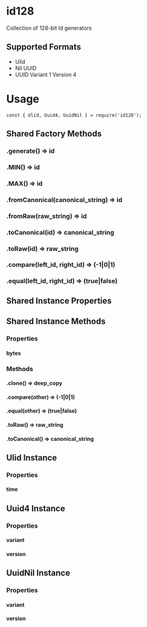 # id128
Collection of 128-bit Id generators

## Supported Formats

- Ulid
- Nil UUID
- UUID Variant 1 Version 4

# Usage

```es6
const { Ulid, Uuid4, UuidNil } = require('id128');
```

## Shared Factory Methods
### .generate() => id
### .MIN() => id
### .MAX() => id
### .fromCanonical(canonical_string) => id
### .fromRaw(raw_string) => id
### .toCanonical(id) => canonical_string
### .toRaw(id) => raw_string
### .compare(left_id, right_id) => (-1|0|1)
### .equal(left_id, right_id) => (true|false)

## Shared Instance Properties

## Shared Instance Methods
### Properties
#### bytes
### Methods
#### .clone() => deep_copy
#### .compare(other) => (-1|0|1)
#### .equal(other) => (true|false)
#### .toRaw() => raw_string
#### .toCanonical() => canonical_string

## Ulid Instance
### Properties
#### time
## Uuid4 Instance
### Properties
#### variant
#### version
## UuidNil Instance
### Properties
#### variant
#### version
